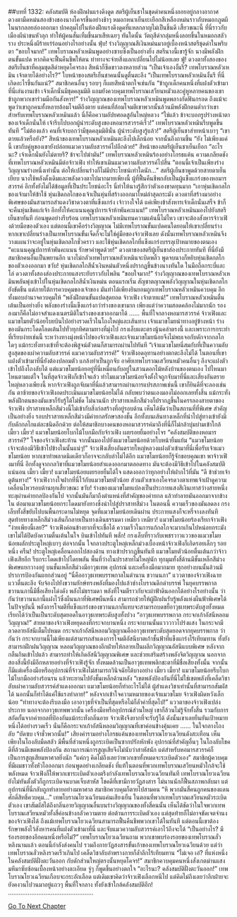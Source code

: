 ##บทที่ 1332: คลังสมบัติ
ห้องฝึกฝนแรงดึงดูด
สตรีผู้เย็นชาในชุดดำคนหนึ่งลอยอยู่กลางอากาศ ดวงตามืดหม่นสองข้างของนางโคจรขึ้นอย่างช้าๆ
หมอกหนาเย็นยะเยือกสีเหลืองหม่นราวกับหมอกภูตผีในนรกลอยล่องออกมา ปกคลุมไปในห้องฝึกแรงดึงดูดที่แหลกลาญไม่เป็นชิ้นดี
เสี้ยวขณะนี้ ที่นี่ราวกับเมืองผีน่าขนหัวลุก ทำให้ผู้คนสั่นเทิ้มขึ้นมาเสียเฉยๆ
ทันใดนั้น วัตถุสีดำกลุ่มหนึ่งลอยขึ้นในหมอกสลัวราง ประหนึ่งผีร้ายเร่ร่อนอย่างไรอย่างนั้น
ฟุ่บ!
ร่างวิญญาณสีเงินหม่นมาอยู่เบื้องหน้าสตรีชุดดำในพริบตา
“ขอบใจมาก!”
เทพโบราณหลัวเหมินพูดอย่างซาบซึ้งเป็นอย่างยิ่ง
สตรีนางนี้เขารู้จัก นางมีพลังฝึกตนขั้นแปด หากคิดจะฟื้นคืนชีพให้ตน ท่าทางจะจ่ายสิ่งแลกเปลี่ยนไปไม่น้อยเลย
ฟู่!
ดวงตาทั้งสองของสตรีเย็นชาที่คลุมชุดสีดำหยุดโคจรลง สีหน้าก็ซีดขาวลงหลายส่วน
“เป็นเจ้าเองงั้นรึ? เทพโบราณหลัวเหมิน เจ้าตายได้อย่างไร?”
ใบหน้าของสตรีเย็นชาคนนั้นดูตื่นตะลึง
“เป็นเทพโบราณหลัวเหมินงั้นรึ ที่นี่เกิดอะไรขึ้นกันแน่?”
สมาชิกคนอื่นๆ รอบๆ ก็เผยสีหน้าตกใจเช่นกัน
“ข้าถูกเด็กคนหนึ่งที่แฝงตัวเข้ามาที่นี่เล่นงานเข้า เจ้าเด็กนั่นมีชุดคลุมมิติ แถมยังควบคุมเทพโบราณเสวียนหมัวและคู่หูหลายคนของเขา ข้าถูกพวกเขาร่วมมือกันสังหาร!”
ร่างวิญญาณของเทพโบราณหลัวเหมินพูดพลางกัดฟันกรอด
ถึงแม้จะพูดว่าเขาถูกคนทั้งหลายล้อมโจมตีถึงตาย แต่คนที่ล้อมโจมตีเขาพวกนั้นล้วนมีพลังฝึกตนต่ำกว่าเขา
สำหรับเทพโบราณหลัวเหมินแล้ว นี่ก็คือความอัปยศอดสูอันใหญ่หลวง
“ใช่แล้ว ข้าจะบอกรูปร่างหน้าตาของเจ้าเด็กนั่นให้ เจ้ารีบไปบอกผู้นำระดับสูงของหอมารสวรรค์เร็ว!”
เทพโบราณหลัวเหมินรีบพูดขึ้นทันที
“ไม่ต้องแล้ว คนที่เจ้าบอกว่ามีชุดคลุมมิตินั่น ผู้นำระดับสูงรู้แล้ว!”
สตรีผู้เย็นชาส่ายหน้าเบาๆ
“เขาตายแล้วหรือยัง?”
สีหน้าของเทพโบราณหลัวเหมินตะลึงไปเล็กน้อย จากนั้นถึงถามขึ้น
“ยัง ไม่เพียงแค่นี้ เขากับคู่หูของเขายังปล่อยแมวความลับสวรรค์ไปอีกด้วย!”
สีหน้าของสตรีผู้เย็นชาเย็นเยือก
“อะไรนะ? เจ้าเด็กนั่นยังไม่ตายรึ? ข้าจะไปฆ่ามัน!”
เทพโบราณหลัวเหมินร้องอย่างโกรธแค้น
ความเกลียดชังที่เทพโบราณหลัวเหมินมีต่อจ้าวเฟิง ทำให้เขาเมินแมวความลับสวรรค์ไปสิ้น
“ตอนนี้เจ้าเป็นเพียงร่างวิญญาณร่างหนึ่งเท่านั้น ต่อให้เปลี่ยนร่างก็ไม่มีประโยชน์เท่าใดนัก…”
สตรีผู้เย็นชาพูดด้วยสายตาเย็นเยียบ
นางใช้พลังดั้งเดิมและพลังดวงตาไปมากมายเพียงนี้ ผู้ที่ฟื้นคืนชีพกลับเป็นผู้แข็งแกร่งของหอมารสวรรค์ อีกทั้งยังไม่ได้ข้อมูลที่เป็นประโยชน์อะไร นี่ทำให้นางรู้สึกว่าตัวเองขาดทุนมาก
“เอาหุ่นเชิดกลไกของเจ้ามาให้ข้าใช้ หุ่นเชิดกลไกของเจ้าเป็นหุ่นที่สร้างออกมาใหม่ล่าสุดกระมัง ดวงตาที่สร้างมาอย่างพิเศษของมันสามารถสำแดงวิชาดวงตาที่แข็งแกร่ง เจ้าวางใจได้ แค่เพียงข้าสังหารเจ้าเด็กนั่นเสร็จ ข้าก็จะคืนหุ่นเชิดแก่เจ้า อีกทั้งให้คะแนนคุณูปการเจ้าห้าพันคะแนน!”
เทพโบราณหลัวเหมินมองไปยังสตรีเย็นชาทันที ก่อนพูดอย่างรีบร้อน
เทพโบราณหลัวเหมินทนความแค้นนี้ไม่ไหว เขาจะต้องสังหารจ้าวเฟิงด้วยมือของตัวเอง
แต่ตอนนี้เขาคือร่างวิญญาณ ไม่มีเทพโบราณขั้นแปดคนใดยอมให้เขาเปลี่ยนร่าง
หากเขาเปลี่ยนร่างเป็นเทพโบราณขั้นเจ็ดก็จะไม่ใช่คู่มือของจ้าวเฟิงเลย
ดังนั้นเทพโบราณหลัวเหมินจึงวางแผนว่าจะอยู่ในหุ่นเชิดกลไกชั่วคราว และใช้หุ่นเชิดกลไกที่แข็งแกร่งบรรลุเป้าหมายของตนเอง
“คะแนนคุณูปการห้าพันคะแนน รักษาคำพูดด้วย!”
ดวงตาของสตรีผู้เย็นชาส่องประกายทันที ที่นี่ยังมีสมาชิกคนอื่นเป็นพยานอีก นางไม่กลัวเทพโบราณหลัวเหมินจะบิดพลิ้ว
พูดจบนางก็หยิบหุ่นเชิดกลไกของตัวเองออกมา
ขวับ!
หุ่นเชิดกลไกสีน้ำเงินหม่นตัวหนึ่งปรากฏขึ้นข้างนางทันใด ในมือถือกระบี่และโล่ ดวงตาทั้งสองส่องประกายแสงระยับราวกับไพลิน
“ขอบใจมาก!”
ร่างวิญญาณของเทพโบราณหลัวเหมินพลันพุ่งเข้าไปในหุ่นเชิดกลไกสีน้ำเงินหม่น
ตอนแรกเริ่ม สัญชาตญาณพลังวิญญาณในหุ่นเชิดกลไกยังขัดขืน
แต่ภายใต้การควบคุมของเจ้าของ มันทำได้เพียงยินยอมถูกเทพโบราณหลัวเหมินควบคุม อีกทั้งมอบอำนาจควบคุมให้
“พลังฝึกตนขั้นแปดสุดยอด จ้าวเฟิง เจ้าตายแน่!”
เทพโบราณหลัวเหมินตื่นเต้นเป็นอย่างยิ่ง
พลังของร่างนี้แข็งแกร่งกว่าร่างของเขามาก เพียงแต่ว่าความสอดคล้องไม่มากนัก รองลงมาก็คือไม่อาจสำแดงเนตรมิติในร่างของเขาออกมาได้
……
พื้นที่ใจกลางหอมารสวรรค์ จ้าวเฟิงและแมวขโมยตัวน้อยโบยบินไปอย่างรวดเร็วในโถงใหญ่และเส้นทาง
เจ้าแมวขโมยนำทางอยู่ข้างหน้า ร่างของมันกระโดดโลดเต้นไปทั่วทุกทิศตามทางที่มุ่งไป กรงเล็บแตะตรงนู้นคลำตรงนี้
และเพราะการกระทำที่เรียบง่ายเช่นนี้ ระหว่างทางมุ่งหน้าไปของจ้าวเฟิงและเจ้าแมวขโมยน้อยจึงไม่พบเจอกับดักจากกลไกใดๆ แม้กระทั่งทางเข้าที่จะต้องพิสูจน์ตัวตนก็สามารถผ่านไปทันที
“เจ้าแมวขโมยนี่สมกับที่เป็นความลับสูงสุดของเผ่าความลับสวรรค์ แมวความลับสวรรค์!”
จ้าวเฟิงอดอุทานอย่างตกตะลึงไม่ได้
ในตอนที่เขาแฝงตัวเข้ามาที่นี่ยังต้องปลอมตัว แกล้งทำเป็นถูกจับ อาศัยเทพโบราณเสวียนหมัวคนอื่นๆ ถึงจะแฝงตัวเข้าไปถึงโถงลับได้
แต่แมวขโมยน้อยอยู่ที่นี่เหมือนกับอยู่ในสวนดอกไม้หลังบ้านของตนเอง ไปไหนมาไหนตามแต่ใจ
ในที่สุดจ้าวเฟิงก็เข้าใจแล้ว ทำไมแมวขโมยน้อยจึงตั้งใจถูกจับมาที่นี่และเสี่ยงอันตรายใหญ่หลวงเพียงนี้
หากจ้าวเฟิงถูกจับมาที่นี่แล้วสามารถผ่านการแปรสภาพเช่นนี้ เขาก็ยินดีที่จะลองเช่นกัน
ตาซ้ายของจ้าวเฟิงอดประเมินแมวขโมยน้อยไม่ได้ กลับพบว่าตนเองมองไม่ออกเลยทั้งสิ้น แม้กระทั่งพลังฝึกตนของมันเขาก็รับรู้ได้ไม่ชัด
ไม่นานนัก ปราสาทเหล็กสีม่วงก็ปรากฏขึ้นในครรลองสายตาของจ้าวเฟิง
ปราสาทเหล็กสีม่วงนี้ไม่เข้ากับสิ่งก่อสร้างที่อยู่รอบด้าน เห็นได้ชัดว่าเป็นสถานที่ที่พิเศษ สำคัญเป็นอย่างยิ่ง
รอบปราสาทเหล็กสีม่วงมีค่ายกลรักษาสองชั้น อีกทั้งบนเส้นทางเหล็กที่นำไปสู่ทางเข้ายังมีกับดักกลไกแต่ละชนิดอีกด้วย
ต่อให้สมาชิกบางคนของหอมาสวรรค์มาถึงที่นี่ก็ไม่กล้าบุ่มบ่ามเข้าใกล้
เมี้ยว เมี้ยว!
แมวขโมยน้อยโบกไม้โบกมือกับจ้าวเฟิง เผยรอยยิ้มอย่างโจร
“คลังสมบัติของหอมารสวรรค์?”
ใจของจ้าวเฟิงสะท้าน จากนั้นมองไปยังแมวขโมยน้อยด้วยใบหน้ายิ้มแย้ม “แมวขโมยน้อย เจ้าจะต้องมีวิธีเข้าไปข้างในนั้นแน่ๆ!”
จ้าวเฟิงเสี่ยงอันตรายใหญ่หลวงแฝงตัวเข้ามาที่นี่เพื่อรับเจ้าแมวขโมยน้อย หากเขาทำพลาดนิดเดียวก็อาจจะกลับลำไม่ได้อีก
แมวขโมยน้อยก็รู้จักขอบคุณเขา พาจ้าวเฟิงมาที่นี่
อีกทั้งดูจากกลวิชาที่แมวขโมยน้อยสำแดงออกมาตลอดทาง มันจะต้องมีวิธีเข้าไปในคลังสมบัติแน่นอน
เมี้ยว เมี้ยว!
แมวขโมยน้อยเผยรอยยิ้มได้ใจ แสดงออกว่าทุกอย่างให้ฝากไว้ที่มัน
“ดี ข้าช่วยเจ้าดูต้นทาง!”
จ้าวเฟิงวางใจฝากที่นี่ไว้กับแมวขโมยตัวน้อย ส่วนตัวเขาเองโคจรดวงตาเทพเจ้าเฝ้าดูความเคลื่อนไหวรอบด้านทุกเสี้ยวขณะ
ขวับ!
ร่างของแมวขโมยแปลงเป็นประกายแสงสีเงินเทาสว่างสายหนึ่ง ทะลุผ่านค่ายกลป้องกันไป
จากนั้นมันก็มาถึงตำแหน่งที่สำคัญของค่ายกล แล้วทำลายมันออกมาจากข้างใน
ต่อมาแมวขโมยน้อยกระโดดมายังทางซึ่งนำไปสู่ปราสาทสีม่วง
ในตอนนี้ ความเร็วของมันลดลง กรงเล็บทั้งสี่ขยับไปบนพื้นกระดานไม่หยุด
จุดที่แมวขโมยน้อยเดินผ่าน ประกายแสงก็จะหรี่จางลงทันที
สุดท้ายทางเหล็กสีม่วงเส้นก็กลายเป็นทางเดินธรรมดา
เหมียว เหมียว!
แมวขโมยน้อยร้องเรียกจ้าวเฟิง
“ง่ายเพียงนี้เลย?”
จ้าวเฟิงค่อนข้างยากที่จะเชื่อได้ ความเร็วในการแก้กลไกจะมากเกินไปหน่อยกระมัง
เขาไม่ได้ปิดบังความตื่นเต้นในใจ บินเข้าไปทันที
พลั่ก!
กรงเล็บที่ราวกับเพชรวาวแววของแมวขโมยน้อยผลักประตูใหญ่เบาๆ
ต่อจากนั้น ใจกลางประตูใหญ่เหล็กม่วงเบื้องหน้าจ้าวเฟิงก็เกิดรอยเล็กๆ รอยหนึ่ง
ครืน!
ประตูใหญ่เคลื่อนออกไปสองด้าน ทางเข้าปรากฏขึ้นทันที
แมวขโมยตัวน้อยตื่นเต้นกว่าจ้าวเฟิงเสียอีก รีบกระโดดเข้าไปโดยพลัน
พื้นที่ว่างในปราสาทไม่ใหญ่นัก ทุกมุมทั้งสี่ด้านมีชั้นเหล็กสีม่วงพิเศษแยกวางอยู่
บนชั้นเหล็กสีม่วงมีอาวุธเทพ อุปกรณ์ และเครื่องมือมากมาย ทุกอย่างบนนั้นล้วนมีปราการป้องกันแยกส่วนอยู่
“นี่คืออาวุธเทพบรรพกาลในตำนาน ขวานนภา”
แววตาของจ้าวเฟิงฉายแววตื่นตะลึง จับจ้องไปยังขวานยักษ์ทรงพลังที่มองไปแล้วช่างโบราณดึกดำบรรพ์
ในยุคบรรพกาล ขวานนภานี้มีชื่อเสียงโด่งดัง พลังไม่ธรรมดา พลังที่โจมตีราวกับจะผ่าฟ้าดินออกได้อย่างไรอย่างนั้น
ว่ากันว่าขวานนภานี้แฝงไว้ซึ่งผืนนภาที่พิเศษผืนหนึ่ง สามารถช่วยให้ผู้ฝึกฝนรับรู้พลังแห่งผืนฟ้าพิเศษได้
ในปัจจุบันนี้ พลังการโจมตีที่แข็งแกร่งของขวานนภาก็แทบจะสามารถบดขยี้อาวุธเทพระดับสูงทั้งหมด เรียกได้ว่าเป็นเป็นระดับสุดยอดในอาวุธเทพระดับสูงทั้งปวง
“อาวุธเทพบรรพกาล กระจกเก้าอัสนีหลอมวิญญาณ!”
สายตาของจ้าวเฟิงหยุดลงที่กระจกบานหนึ่ง กระจกบานนั้นแวววาวโปร่งแสง ในกระจกมีลวดลายอัสนีเต็มไปหมด
กระจกเก้าอัสนีหลอมวิญญาณคืออาวุธเทพระดับสุดยอดจากยุคบรรพกาล
ว่ากันว่า กระจกบานนี้ไม่เพียงแต่สามารถสำแดงการโจมตีอัสนีบาตเก้าชั้นฟ้าที่แข็งแกร่งไร้เทียมทาน ทั้งยังสามารถฝึกฝนวิญญาณ หลอมวิญญาณของอีกฝ่ายให้กลายเป็นผลึกวิญญาณอัสนีแบบพิเศษ หลังจากกลืนกินเข้าไปแล้ว สามารถทำให้เกิดอัสนีวิญญาณพิเศษ และช่วยเสริมสร้างพลังจิตวิญญาณ
นอกจากสองสิ่งนี้ยังมีอีกหลายอย่างที่จ้าวเฟิงรู้จัก ทั้งหมดล้วนเป็นอาวุธเทพพลิกชะตาที่มีชื่อเสียงทั้งนั้น
จากนั้นก็มีแต่เครื่องมือหรืออุปกรณ์ที่จ้าวเฟิงไม่สามารถวินิจฉัยได้บางอย่าง
เมี้ยว เมี้ยว!
แมวขโมยน้อยรีบโบกไม้โบกมืออย่างร้อนรน แล้วทะยานไปยังชั้นเหล็กด้านหลัง
“เขตพลังป้องกันที่นี่ไม่ใช่เขตพลังที่เคล็ดวิชาลับเผ่าความลับสวรรค์สำแดงออกมา แมวขโมยน้อยก็ทำอะไรไม่ได้ ผู้สำแดงวิชาเท่านั้นที่สามารถสัมผัสได้ นอกนั้นก็ทำได้แค่ใช้แรงทำลาย!”
หลังจากเข้าใจความหมายของเจ้าแมวขโมย จ้าวเฟิงผิดหวังเล็กน้อย
“ท่าทางจะต้องรีบลงมือ เอาอาวุธที่จำเป็นที่สุดหรือไม่ก็ล้ำค่าที่สุดไป!”
แววตาของจ้าวเฟิงเปล่งประกาย
นอกจากอาวุธเทพพวกนั้น เครื่องมือหรืออุปกรณ์ส่วนใหญ่ เขาก็ล้วนไม่รู้จักทั้งสิ้น
รวมกับการสกัดกั้นจากค่ายกลที่ป้องกันแม้กระทั่งกลิ่นอาย จ้าวเฟิงจึงยากที่จะรับรู้ได้
ดังนั้นเขาเลยยืนยันเป้าหมายหนึ่งได้อย่างรวดเร็ว นั่นก็คือกระจกเก้าอัสนีหลอมวิญญาณที่เขาค่อนข้างคุ้นเคย
……
ในใจกลางโถงลับ
“บัดซบ เจ้าชั่วพวกนั้น!”
เสียงคำรามอย่างโกรธแค้นของเทพโบราณโยวเฉวียนดังสะเทือน
เห็นเพียงในโถงลับมืดสลัว มีพื้นที่ส่วนหนึ่งถูกระเบิดเป็นซากปรักหักพัง
อุปกรณ์ที่สำคัญอื่นๆ ในโถงลับโชคดีที่ล้วนมีเขตพลังป้องกัน สถานการณ์การสูญเสียจึงไม่นับว่าสาหัสนัก
แต่สำหรับหอมารสวรรค์ก็เป็นการสูญเสียมหาศาลยิ่งนัก
“แค่กๆ คิดไม่ถึงเลยว่าพวกเขาทั้งหมดจะระเบิดตัวเอง”
สมาชิกผู้ควบคุมที่มีผมขาวทั้งหัวไอออกมา ก่อนพูดอย่างเกลียดชัง
ที่แท้ในตอนที่พวกเทพโบราณเสวียนหมัวใกล้จะใช้พลังหมด จ้าวเฟิงก็ให้พวกเขาระเบิดตัวเองตรึงกำลังเทพโบราณโยวเฉวียนทันที
เทพโบราณโยวเฉวียนยังไม่ทันตั้งตัวก็ถูกระเบิดจนบาดเจ็บสาหัส โชคดีที่เขามีกายวัฏสงสาร ไม่นานนักก็ฟื้นสภาพกลับมา
แต่อุปกรณ์ที่นี่กลับถูกทำลายอย่างมหาศาล สมาชิกควบคุมก็ตายไปสามคน
“หึ พวกมันสี่คนถูกคนของแดนศักดิ์สิทธิ์ควบคุม…”
เทพโบราณโยวเฉวียนแค่นเสียงเย็น
ในตอนที่พวกเทพโบราณเสวียนหมัวระเบิดตัวเอง เขาสัมผัสได้ถึงกลิ่นอายวิญญาณอื่นบนร่างวิญญาณของทั้งสี่คนนั้น
เห็นได้ชัดว่าในใจพวกเทพโบราณเสวียนหมัวทั้งสี่ค่อนข้างกลัวความตาย ต่อต้านการระเบิดตัวเอง แต่สุดท้ายก็ไม่อาจขัดเจตจำนงของจ้าวเฟิงได้
ถึงแม้เทพโบราณโยวเฉวียนสามารถฟื้นคืนชีพพวกเขาได้ในทันที แต่ตอนนี้เขาต้องรักษาพลังไว้สังหารคนที่แฝงตัวเข้ามาที่นี่ และจับแมวความลับสวรรค์เอาไว้ถึงจะได้
“เป็นอย่างไร? มีร่องรอยของอีกคนหนึ่งหรือไม่?”
เทพโบราณโยวเฉวียนถาม
พวกเขาพบร่องรอยของเทพโบราณลั่วหลิงนานแล้ว ตอนนี้กำลังส่งคนไป รวมถึงกายวัฏสงสารขั้นเก้าของเทพโบราณโยวเฉวียนด้วย
แต่ว่าเทพโบราณลั่วหลิงรวดเร็วเกินไป เคล็ดวิชาลับอำพรางกายก็ล้ำลึกไร้เทียมทาน
“ไม่เจอ เอ๋? ที่แห่งหนึ่งในคลังสมบัติฝั่งตะวันออก กับดักส่วนใหญ่ตรงนั้นหยุดโคจร!”
สมาชิกควบคุมคนหนึ่งสังเกตม่านแสงมหึมาซับซ้อนเบื้องหน้าอย่างละเอียด จู่ๆ ก็พูดขึ้นอย่างตกใจ
“อะไรนะ? คลังสมบัติฝั่งตะวันออก!”
เทพโบราณโยวเฉวียนเกือบจะกระอักเลือด
แต่เดิมเขาคิดว่าจ้าวเฟิงเลือกหนีไป แต่คิดไม่ถึงเลยว่าอีกฝ่ายจะยังคงวนไปวนมาอยู่แถวๆ พื้นที่ใจกลาง ทั้งยังเข้าใกล้คลังสมบัติอีก!
…………………………………………


[Go To Next Chapter]( ./189.md)